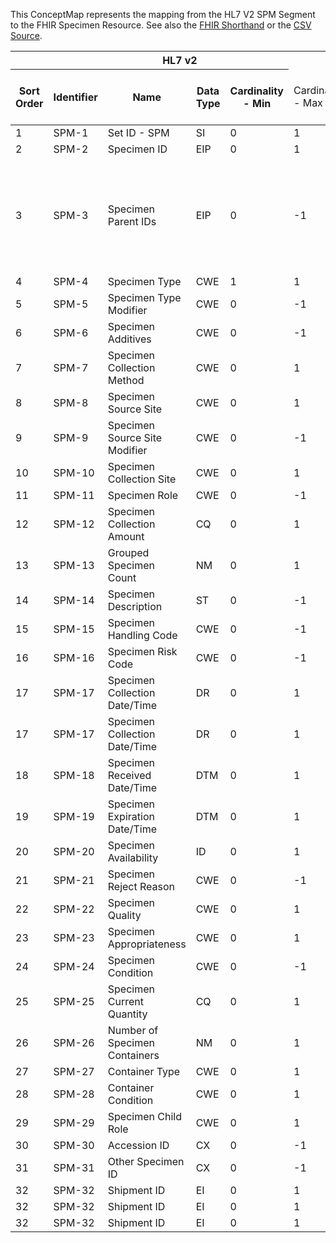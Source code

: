
This ConceptMap represents the mapping from the HL7 V2 SPM Segment to the FHIR Specimen Resource. See also the <a href='https://github.com/HL7/v2-to-fhir/blob/master/tank/Segment SPM to Specimen.fsh'>FHIR Shorthand</a> or the <a href='https://github.com/HL7/v2-to-fhir/blob/master/mappings/segments/HL7 Segment - FHIR R4_ SPM[Specimen] - SPM.csv'>CSV Source</a>.
<table class='grid'><thead>
<tr><th colspan='6'>HL7 v2</th><th colspan='3'>Condition (IF True, args)</th><th colspan='7'>HL7 FHIR</th><th rowspan='2'>Comments</th></tr>
<tr><th title='Rows are listed in sequence of how they appear in the v2 standard. The first column, Sort Order, provides a sort order that can re-create the original v2 standard sequence in case one opts to re-sort/filter the rows.'>Sort Order</th><th title='Contains the formal Segment Name and Field Sequence according to the base standard using &quot;-&quot; as the delimiter.'>Identifier</th><th title='The formal name of the field in the most current published version.'>Name</th><th title='The data type of the field in the most current published version if not deprecated, otherwise the data type at the time it was deprecated and removed.'>Data Type</th><th title='The V2 min cardinality expressed numerically.'>Cardinality - Min</th><td style='border-right: 2px' title='The V2 max cardinality expressed numerically.'>Cardinality - Max</td><th title='Condition in an easy to read syntax (Computable ANTLR)'>Computable ANTLR</th><th title='Condition in FHIRPath Notation'>Computable FHIRPath</th><td style='border-right: 2px' title='Condition expressed in narrative form'>Narrative</td><th title='An existing FHIR attribute in the target FHIR version.'>FHIR Attribute</th><th title='A proposed extension. It will be expressed with #ext-...# around the proposed name. '>Extension</th><th title='The FHIR attribute&apos;s data type in the target FHIR version.'>Data Type</th><th title='The FHIR min cardinality expressed numerically.'>Cardinality - Min</th><td style='border-right: 2px' title='The FHIR max cardinality expressed numerically.'>Cardinality - Max</td><th title='The URL to the Data Type Map that is to be used for the attribute in this segment.'>Data Type Mapping</th><th title='The fixed or computed value to assign'>Assignment</th><th title='The URL to the Vocabulary Map that is to be used for the coded element for this attribute.'>Vocabulary Mapping<br/>(IS, ID, CE, CEN, CWE)</th></tr></thead>
<tbody>
<tr><td>1</td><td>SPM-1</td><td>Set ID - SPM</td><td>SI</td><td>0</td><td style='border-right: 2px'>1</td><td style='border-right: 2px'></td><td style='border-right: 2px'></td><td style='border-right: 2px'></td><td style='border-right: 2px'></td><td style='border-right: 2px'></td><td style='border-right: 2px'></td><td style='border-right: 2px'></td><td style='border-right: 2px'></td><td style='border-right: 2px'></td><td style='border-right: 2px'></td><td style='border-right: 2px'></td><td style='border-right: 2px'></td></tr>
<tr><td>2</td><td>SPM-2</td><td>Specimen ID</td><td>EIP</td><td>0</td><td style='border-right: 2px'>1</td><td style='border-right: 2px'></td><td style='border-right: 2px'></td><td style='border-right: 2px'></td><td><a href='https://hl7.org/fhir/R4/Specimen.Specimen-definitions.html#Specimen.identifier'>Specimen.identifier</a></td><td style='border-right: 2px'></td><td><a href='https://hl7.org/fhir/R4/Specimen.Specimen-definitions.html#Specimen.Identifier'>Specimen.Identifier</a></td><td>0</td><td>-1</td><td><a href='ConceptMap-datatype-eip-to-identifier.html'>EIP[Identifier]</a></td><td style='border-right: 2px'></td><td style='border-right: 2px'></td><td style='border-right: 2px'></td></tr>
<tr><td>3</td><td>SPM-3</td><td>Specimen Parent IDs</td><td>EIP</td><td>0</td><td style='border-right: 2px'>-1</td><td></td><td></td><td style='border-right: 2px'>Only one of the two parent references in EIP can be mapped.  The implementation needs to choose which one.</td><td><a href='https://hl7.org/fhir/R4/Specimen.Specimen-definitions.html#Specimen.parent.identifier'>Specimen.parent.identifier</a></td><td></td><td><a href='https://hl7.org/fhir/R4/Specimen.Specimen-definitions.html#Specimen.Identifier'>Specimen.Identifier</a></td><td>0</td><td>1</td><td><a href='ConceptMap-datatype-eip-to-identifier.html'>EIP[Identifier]</a></td><td></td><td></td><td></td></tr>
<tr><td>4</td><td>SPM-4</td><td>Specimen Type</td><td>CWE</td><td>1</td><td style='border-right: 2px'>1</td><td style='border-right: 2px'></td><td style='border-right: 2px'></td><td style='border-right: 2px'></td><td><a href='https://hl7.org/fhir/R4/Specimen.Specimen-definitions.html#Specimen.type'>Specimen.type</a></td><td style='border-right: 2px'></td><td><a href='https://hl7.org/fhir/R4/Specimen.Specimen-definitions.html#Specimen.CodeableConcept'>Specimen.CodeableConcept</a></td><td>0</td><td>1</td><td><a href='ConceptMap-datatype-cwe-to-codeableconcept.html'>CWE[CodeableConcept]</a></td><td>SpecimenType</td><td style='border-right: 2px'></td><td style='border-right: 2px'></td></tr>
<tr><td>5</td><td>SPM-5</td><td>Specimen Type Modifier</td><td>CWE</td><td>0</td><td style='border-right: 2px'>-1</td><td style='border-right: 2px'></td><td style='border-right: 2px'></td><td style='border-right: 2px'></td><td style='border-right: 2px'></td><td style='border-right: 2px'></td><td style='border-right: 2px'></td><td style='border-right: 2px'></td><td style='border-right: 2px'></td><td style='border-right: 2px'></td><td style='border-right: 2px'></td><td style='border-right: 2px'></td><td style='border-right: 2px'></td></tr>
<tr><td>6</td><td>SPM-6</td><td>Specimen Additives</td><td>CWE</td><td>0</td><td style='border-right: 2px'>-1</td><td style='border-right: 2px'></td><td style='border-right: 2px'></td><td style='border-right: 2px'></td><td><a href='https://hl7.org/fhir/R4/Specimen.Specimen-definitions.html#Specimen.container.additiveCodeableConcept'>Specimen.container.additiveCodeableConcept</a></td><td style='border-right: 2px'></td><td><a href='https://hl7.org/fhir/R4/Specimen.Specimen-definitions.html#Specimen.CodeableConcept'>Specimen.CodeableConcept</a></td><td>0</td><td>1</td><td><a href='ConceptMap-datatype-cwe-to-codeableconcept.html'>CWE[CodeableConcept]</a></td><td>Addition/Preservative</td><td style='border-right: 2px'></td><td style='border-right: 2px'></td></tr>
<tr><td>7</td><td>SPM-7</td><td>Specimen Collection Method</td><td>CWE</td><td>0</td><td style='border-right: 2px'>1</td><td style='border-right: 2px'></td><td style='border-right: 2px'></td><td style='border-right: 2px'></td><td><a href='https://hl7.org/fhir/R4/Specimen.Specimen-definitions.html#Specimen.collection.method'>Specimen.collection.method</a></td><td style='border-right: 2px'></td><td><a href='https://hl7.org/fhir/R4/Specimen.Specimen-definitions.html#Specimen.CodeableConcept'>Specimen.CodeableConcept</a></td><td>0</td><td>1</td><td><a href='ConceptMap-datatype-cwe-to-codeableconcept.html'>CWE[CodeableConcept]</a></td><td>SpecimenCollectionMethod</td><td style='border-right: 2px'></td><td style='border-right: 2px'></td></tr>
<tr><td>8</td><td>SPM-8</td><td>Specimen Source Site</td><td>CWE</td><td>0</td><td style='border-right: 2px'>1</td><td style='border-right: 2px'></td><td style='border-right: 2px'></td><td style='border-right: 2px'></td><td><a href='https://hl7.org/fhir/R4/Specimen.Specimen-definitions.html#Specimen.collection.bodySite'>Specimen.collection.bodySite</a></td><td style='border-right: 2px'></td><td><a href='https://hl7.org/fhir/R4/Specimen.Specimen-definitions.html#Specimen.CodeableConcept'>Specimen.CodeableConcept</a></td><td>0</td><td>1</td><td><a href='ConceptMap-datatype-cwe-to-codeableconcept.html'>CWE[CodeableConcept]</a></td><td>SpecimenSourceSite</td><td style='border-right: 2px'></td><td style='border-right: 2px'></td></tr>
<tr><td>9</td><td>SPM-9</td><td>Specimen Source Site Modifier</td><td>CWE</td><td>0</td><td style='border-right: 2px'>-1</td><td style='border-right: 2px'></td><td style='border-right: 2px'></td><td style='border-right: 2px'></td><td style='border-right: 2px'></td><td>collection.extension??-bodySiteModifier</td><td><a href='https://hl7.org/fhir/R4/Specimen.Specimen-definitions.html#Specimen.CodeableConcept'>Specimen.CodeableConcept</a></td><td>0</td><td>-1</td><td><a href='ConceptMap-datatype-cwe-to-codeableconcept.html'>CWE[CodeableConcept]</a></td><td>SpecimenSourceTypeModifier</td><td style='border-right: 2px'></td><td style='border-right: 2px'></td></tr>
<tr><td>10</td><td>SPM-10</td><td>Specimen Collection Site</td><td>CWE</td><td>0</td><td style='border-right: 2px'>1</td><td style='border-right: 2px'></td><td style='border-right: 2px'></td><td style='border-right: 2px'></td><td style='border-right: 2px'></td><td style='border-right: 2px'></td><td style='border-right: 2px'></td><td style='border-right: 2px'></td><td style='border-right: 2px'></td><td style='border-right: 2px'></td><td style='border-right: 2px'></td><td style='border-right: 2px'></td><td style='border-right: 2px'></td></tr>
<tr><td>11</td><td>SPM-11</td><td>Specimen Role</td><td>CWE</td><td>0</td><td style='border-right: 2px'>-1</td><td style='border-right: 2px'></td><td style='border-right: 2px'></td><td style='border-right: 2px'></td><td style='border-right: 2px'></td><td style='border-right: 2px'></td><td style='border-right: 2px'></td><td style='border-right: 2px'></td><td style='border-right: 2px'></td><td style='border-right: 2px'></td><td style='border-right: 2px'></td><td style='border-right: 2px'></td><td style='border-right: 2px'></td></tr>
<tr><td>12</td><td>SPM-12</td><td>Specimen Collection Amount</td><td>CQ</td><td>0</td><td style='border-right: 2px'>1</td><td style='border-right: 2px'></td><td style='border-right: 2px'></td><td style='border-right: 2px'></td><td><a href='https://hl7.org/fhir/R4/Specimen.Specimen-definitions.html#Specimen.collection.quantity'>Specimen.collection.quantity</a></td><td style='border-right: 2px'></td><td><a href='https://hl7.org/fhir/R4/Specimen.Specimen-definitions.html#Specimen.SimpleQuantity'>Specimen.SimpleQuantity</a></td><td>0</td><td>1</td><td><a href='ConceptMap-datatype-cq-to-quantity.html'>CQ[Quantity]</a></td><td style='border-right: 2px'></td><td style='border-right: 2px'></td><td style='border-right: 2px'></td></tr>
<tr><td>13</td><td>SPM-13</td><td>Grouped Specimen Count</td><td>NM</td><td>0</td><td style='border-right: 2px'>1</td><td style='border-right: 2px'></td><td style='border-right: 2px'></td><td style='border-right: 2px'></td><td style='border-right: 2px'></td><td style='border-right: 2px'></td><td style='border-right: 2px'></td><td style='border-right: 2px'></td><td style='border-right: 2px'></td><td style='border-right: 2px'></td><td style='border-right: 2px'></td><td style='border-right: 2px'></td><td style='border-right: 2px'></td></tr>
<tr><td>14</td><td>SPM-14</td><td>Specimen Description</td><td>ST</td><td>0</td><td style='border-right: 2px'>-1</td><td style='border-right: 2px'></td><td style='border-right: 2px'></td><td style='border-right: 2px'></td><td><a href='https://hl7.org/fhir/R4/Specimen.Specimen-definitions.html#Specimen.note'>Specimen.note</a>(<a href='https://hl7.org/fhir/R4/Specimen.Specimen-definitions.html#Specimen.Annotation.text'>Specimen.Annotation.text</a>)</td><td style='border-right: 2px'></td><td><a href='https://hl7.org/fhir/R4/Specimen.Specimen-definitions.html#Specimen.markdown'>Specimen.markdown</a></td><td>1</td><td>1</td><td style='border-right: 2px'></td><td style='border-right: 2px'></td><td style='border-right: 2px'></td><td style='border-right: 2px'></td></tr>
<tr><td>15</td><td>SPM-15</td><td>Specimen Handling Code</td><td>CWE</td><td>0</td><td style='border-right: 2px'>-1</td><td style='border-right: 2px'></td><td style='border-right: 2px'></td><td style='border-right: 2px'></td><td style='border-right: 2px'></td><td style='border-right: 2px'></td><td style='border-right: 2px'></td><td style='border-right: 2px'></td><td style='border-right: 2px'></td><td style='border-right: 2px'></td><td style='border-right: 2px'></td><td style='border-right: 2px'></td><td style='border-right: 2px'></td></tr>
<tr><td>16</td><td>SPM-16</td><td>Specimen Risk Code</td><td>CWE</td><td>0</td><td style='border-right: 2px'>-1</td><td style='border-right: 2px'></td><td style='border-right: 2px'></td><td style='border-right: 2px'></td><td style='border-right: 2px'></td><td style='border-right: 2px'></td><td style='border-right: 2px'></td><td style='border-right: 2px'></td><td style='border-right: 2px'></td><td style='border-right: 2px'></td><td style='border-right: 2px'></td><td style='border-right: 2px'></td><td style='border-right: 2px'></td></tr>
<tr><td>17</td><td>SPM-17</td><td>Specimen Collection Date/Time</td><td>DR</td><td>0</td><td style='border-right: 2px'>1</td><td>IF SPM-17.2 VALUED</td><td style='border-right: 2px'></td><td style='border-right: 2px'></td><td><a href='https://hl7.org/fhir/R4/Specimen.Specimen-definitions.html#Specimen.collection.collectedPeriod'>Specimen.collection.collectedPeriod</a></td><td style='border-right: 2px'></td><td style='border-right: 2px'></td><td style='border-right: 2px'></td><td style='border-right: 2px'></td><td><a href='ConceptMap-datatype-dr-to-period.html'>DR[Period]</a></td><td style='border-right: 2px'></td><td style='border-right: 2px'></td><td style='border-right: 2px'></td></tr>
<tr><td>17</td><td>SPM-17</td><td>Specimen Collection Date/Time</td><td>DR</td><td>0</td><td style='border-right: 2px'>1</td><td>IF SPM-17.2 NOT VALUED</td><td style='border-right: 2px'></td><td style='border-right: 2px'></td><td><a href='https://hl7.org/fhir/R4/Specimen.Specimen-definitions.html#Specimen.collection.collectedDateTime'>Specimen.collection.collectedDateTime</a></td><td style='border-right: 2px'></td><td style='border-right: 2px'></td><td style='border-right: 2px'></td><td style='border-right: 2px'></td><td><a href='ConceptMap-datatype-dr-to-datetime.html'>DR[dateTime]</a></td><td style='border-right: 2px'></td><td style='border-right: 2px'></td><td style='border-right: 2px'></td></tr>
<tr><td>18</td><td>SPM-18</td><td>Specimen Received Date/Time</td><td>DTM</td><td>0</td><td style='border-right: 2px'>1</td><td style='border-right: 2px'></td><td style='border-right: 2px'></td><td style='border-right: 2px'></td><td><a href='https://hl7.org/fhir/R4/Specimen.Specimen-definitions.html#Specimen.receivedTime'>Specimen.receivedTime</a></td><td style='border-right: 2px'></td><td><a href='https://hl7.org/fhir/R4/Specimen.Specimen-definitions.html#Specimen.dateTime'>Specimen.dateTime</a></td><td>0</td><td>1</td><td style='border-right: 2px'></td><td style='border-right: 2px'></td><td style='border-right: 2px'></td><td style='border-right: 2px'></td></tr>
<tr><td>19</td><td>SPM-19</td><td>Specimen Expiration Date/Time</td><td>DTM</td><td>0</td><td style='border-right: 2px'>1</td><td style='border-right: 2px'></td><td style='border-right: 2px'></td><td style='border-right: 2px'></td><td style='border-right: 2px'></td><td style='border-right: 2px'></td><td style='border-right: 2px'></td><td style='border-right: 2px'></td><td style='border-right: 2px'></td><td style='border-right: 2px'></td><td style='border-right: 2px'></td><td style='border-right: 2px'></td><td style='border-right: 2px'></td></tr>
<tr><td>20</td><td>SPM-20</td><td>Specimen Availability</td><td>ID</td><td>0</td><td style='border-right: 2px'>1</td><td style='border-right: 2px'></td><td style='border-right: 2px'></td><td style='border-right: 2px'></td><td><a href='https://hl7.org/fhir/R4/Specimen.Specimen-definitions.html#Specimen.status'>Specimen.status</a></td><td style='border-right: 2px'></td><td><a href='https://hl7.org/fhir/R4/Specimen.Specimen-definitions.html#Specimen.code'>Specimen.code</a></td><td>0</td><td>1</td><td style='border-right: 2px'></td><td>Yes/No</td><td style='border-right: 2px'></td><td style='border-right: 2px'></td></tr>
<tr><td>21</td><td>SPM-21</td><td>Specimen Reject Reason</td><td>CWE</td><td>0</td><td style='border-right: 2px'>-1</td><td style='border-right: 2px'></td><td style='border-right: 2px'></td><td style='border-right: 2px'></td><td style='border-right: 2px'></td><td>extension??-rejectReason</td><td><a href='https://hl7.org/fhir/R4/Specimen.Specimen-definitions.html#Specimen.CodeableConcept'>Specimen.CodeableConcept</a></td><td>0</td><td>-1</td><td><a href='ConceptMap-datatype-cwe-to-codeableconcept.html'>CWE[CodeableConcept]</a></td><td>SpecimenRejectReason</td><td style='border-right: 2px'></td><td style='border-right: 2px'></td></tr>
<tr><td>22</td><td>SPM-22</td><td>Specimen Quality</td><td>CWE</td><td>0</td><td style='border-right: 2px'>1</td><td style='border-right: 2px'></td><td style='border-right: 2px'></td><td style='border-right: 2px'></td><td style='border-right: 2px'></td><td style='border-right: 2px'></td><td style='border-right: 2px'></td><td style='border-right: 2px'></td><td style='border-right: 2px'></td><td style='border-right: 2px'></td><td style='border-right: 2px'></td><td style='border-right: 2px'></td><td style='border-right: 2px'></td></tr>
<tr><td>23</td><td>SPM-23</td><td>Specimen Appropriateness</td><td>CWE</td><td>0</td><td style='border-right: 2px'>1</td><td style='border-right: 2px'></td><td style='border-right: 2px'></td><td style='border-right: 2px'></td><td style='border-right: 2px'></td><td style='border-right: 2px'></td><td style='border-right: 2px'></td><td style='border-right: 2px'></td><td style='border-right: 2px'></td><td style='border-right: 2px'></td><td style='border-right: 2px'></td><td style='border-right: 2px'></td><td style='border-right: 2px'></td></tr>
<tr><td>24</td><td>SPM-24</td><td>Specimen Condition</td><td>CWE</td><td>0</td><td style='border-right: 2px'>-1</td><td style='border-right: 2px'></td><td style='border-right: 2px'></td><td style='border-right: 2px'></td><td><a href='https://hl7.org/fhir/R4/Specimen.Specimen-definitions.html#Specimen.condition'>Specimen.condition</a></td><td style='border-right: 2px'></td><td><a href='https://hl7.org/fhir/R4/Specimen.Specimen-definitions.html#Specimen.CodeableConcept'>Specimen.CodeableConcept</a></td><td>0</td><td>-1</td><td><a href='ConceptMap-datatype-cwe-to-codeableconcept.html'>CWE[CodeableConcept]</a></td><td>SpecimenCondition</td><td style='border-right: 2px'></td><td style='border-right: 2px'></td></tr>
<tr><td>25</td><td>SPM-25</td><td>Specimen Current Quantity</td><td>CQ</td><td>0</td><td style='border-right: 2px'>1</td><td style='border-right: 2px'></td><td style='border-right: 2px'></td><td style='border-right: 2px'></td><td style='border-right: 2px'></td><td style='border-right: 2px'></td><td style='border-right: 2px'></td><td style='border-right: 2px'></td><td style='border-right: 2px'></td><td style='border-right: 2px'></td><td style='border-right: 2px'></td><td style='border-right: 2px'></td><td style='border-right: 2px'></td></tr>
<tr><td>26</td><td>SPM-26</td><td>Number of Specimen Containers</td><td>NM</td><td>0</td><td style='border-right: 2px'>1</td><td style='border-right: 2px'></td><td style='border-right: 2px'></td><td style='border-right: 2px'></td><td style='border-right: 2px'></td><td style='border-right: 2px'></td><td style='border-right: 2px'></td><td style='border-right: 2px'></td><td style='border-right: 2px'></td><td style='border-right: 2px'></td><td style='border-right: 2px'></td><td style='border-right: 2px'></td><td style='border-right: 2px'></td></tr>
<tr><td>27</td><td>SPM-27</td><td>Container Type</td><td>CWE</td><td>0</td><td style='border-right: 2px'>1</td><td style='border-right: 2px'></td><td style='border-right: 2px'></td><td style='border-right: 2px'></td><td><a href='https://hl7.org/fhir/R4/Specimen.Specimen-definitions.html#Specimen.container.type'>Specimen.container.type</a></td><td style='border-right: 2px'></td><td><a href='https://hl7.org/fhir/R4/Specimen.Specimen-definitions.html#Specimen.CodeableConcept'>Specimen.CodeableConcept</a></td><td>0</td><td>1</td><td><a href='ConceptMap-datatype-cwe-to-codeableconcept.html'>CWE[CodeableConcept]</a></td><td>ContainerType</td><td style='border-right: 2px'></td><td style='border-right: 2px'></td></tr>
<tr><td>28</td><td>SPM-28</td><td>Container Condition</td><td>CWE</td><td>0</td><td style='border-right: 2px'>1</td><td style='border-right: 2px'></td><td style='border-right: 2px'></td><td style='border-right: 2px'></td><td style='border-right: 2px'></td><td style='border-right: 2px'></td><td style='border-right: 2px'></td><td style='border-right: 2px'></td><td style='border-right: 2px'></td><td style='border-right: 2px'></td><td style='border-right: 2px'></td><td style='border-right: 2px'></td><td style='border-right: 2px'></td></tr>
<tr><td>29</td><td>SPM-29</td><td>Specimen Child Role</td><td>CWE</td><td>0</td><td style='border-right: 2px'>1</td><td style='border-right: 2px'></td><td style='border-right: 2px'></td><td style='border-right: 2px'></td><td style='border-right: 2px'></td><td style='border-right: 2px'></td><td style='border-right: 2px'></td><td style='border-right: 2px'></td><td style='border-right: 2px'></td><td style='border-right: 2px'></td><td style='border-right: 2px'></td><td style='border-right: 2px'></td><td style='border-right: 2px'></td></tr>
<tr><td>30</td><td>SPM-30</td><td>Accession ID</td><td>CX</td><td>0</td><td style='border-right: 2px'>-1</td><td style='border-right: 2px'></td><td style='border-right: 2px'></td><td style='border-right: 2px'></td><td><a href='https://hl7.org/fhir/R4/Specimen.Specimen-definitions.html#Specimen.accessionIdentifier'>Specimen.accessionIdentifier</a></td><td style='border-right: 2px'></td><td><a href='https://hl7.org/fhir/R4/Specimen.Specimen-definitions.html#Specimen.Identifier'>Specimen.Identifier</a></td><td>0</td><td>1</td><td><a href='ConceptMap-datatype-cx-to-identifier.html'>CX[Identifier]</a></td><td style='border-right: 2px'></td><td style='border-right: 2px'></td><td style='border-right: 2px'></td></tr>
<tr><td>31</td><td>SPM-31</td><td>Other Specimen ID</td><td>CX</td><td>0</td><td style='border-right: 2px'>-1</td><td style='border-right: 2px'></td><td style='border-right: 2px'></td><td style='border-right: 2px'></td><td><a href='https://hl7.org/fhir/R4/Specimen.Specimen-definitions.html#Specimen.identifier'>Specimen.identifier</a></td><td style='border-right: 2px'></td><td><a href='https://hl7.org/fhir/R4/Specimen.Specimen-definitions.html#Specimen.Identifier'>Specimen.Identifier</a></td><td>0</td><td>-1</td><td><a href='ConceptMap-datatype-cx-to-identifier.html'>CX[Identifier]</a></td><td style='border-right: 2px'></td><td style='border-right: 2px'></td><td style='border-right: 2px'></td></tr>
<tr><td>32</td><td>SPM-32</td><td>Shipment ID</td><td>EI</td><td>0</td><td style='border-right: 2px'>1</td><td style='border-right: 2px'></td><td style='border-right: 2px'></td><td style='border-right: 2px'></td><td><a href='https://hl7.org/fhir/R4/Specimen.Specimen-definitions.html#Specimen.identifier'>Specimen.identifier</a></td><td style='border-right: 2px'></td><td><a href='https://hl7.org/fhir/R4/Specimen.Specimen-definitions.html#Specimen.Identifier'>Specimen.Identifier</a></td><td>0</td><td>-1</td><td><a href='ConceptMap-datatype-ei-to-identifier.html'>EI[Identifier]</a></td><td style='border-right: 2px'></td><td style='border-right: 2px'></td><td style='border-right: 2px'></td></tr>
<tr><td>32</td><td>SPM-32</td><td>Shipment ID</td><td>EI</td><td>0</td><td style='border-right: 2px'>1</td><td style='border-right: 2px'></td><td style='border-right: 2px'></td><td style='border-right: 2px'></td><td><a href='https://hl7.org/fhir/R4/Specimen.Specimen-definitions.html#Specimen.identifier.type.coding.code'>Specimen.identifier.type.coding.code</a></td><td>assign: "SHIP"</td><td><a href='https://hl7.org/fhir/R4/Specimen.Specimen-definitions.html#Specimen.code'>Specimen.code</a></td><td>0</td><td>1</td><td style='border-right: 2px'></td><td style='border-right: 2px'></td><td style='border-right: 2px'></td><td style='border-right: 2px'></td></tr>
<tr><td>32</td><td>SPM-32</td><td>Shipment ID</td><td>EI</td><td>0</td><td style='border-right: 2px'>1</td><td style='border-right: 2px'></td><td style='border-right: 2px'></td><td style='border-right: 2px'></td><td><a href='https://hl7.org/fhir/R4/Specimen.Specimen-definitions.html#Specimen.identifier.type.coding.system'>Specimen.identifier.type.coding.system</a></td><td style='border-right: 2px'></td><td><a href='https://hl7.org/fhir/R4/Specimen.Specimen-definitions.html#Specimen.uri'>Specimen.uri</a></td><td>0</td><td>1</td><td style='border-right: 2px'></td><td style='border-right: 2px'></td><td style='border-right: 2px'></td><td style='border-right: 2px'></td></tr>
</tbody>
</table>
